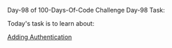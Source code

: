 Day-98 of 100-Days-Of-Code Challenge
Day-98 Task:

Today's task is to learn about:

[Adding Authentication](https://nextjs.org/learn/dashboard-app/adding-authentication)